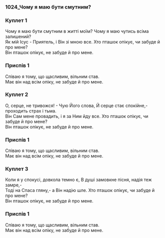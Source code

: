 ### 1024_Чому я маю бути смутним?
### Куплет 1
Чому я маю бути смутним в житті моїм? Чому я маю чутись всіма залишений? <br/>Як мій Ісус - Приятель, і Він зі мною все. Хто пташок опікує, чи забуде й про мене? <br/>Він пташок опікує, не забуде й про мене.
### Приспів 1
Співаю я тому, що щасливим, вільним став. <br/>Має він над всім опіку, не забуде й про мене.
### Куплет 2
О, серце, не тривожся! - Чую Його слова, Й серце стає спокійне,- проходить страх і тьма.<br/>Він Сам мене провадить, і я за Ним йду все. Хто пташок опікує, чи забуде й про мене?<br/>Він пташок опікує, не забуде й про мене.
### Приспів 1
Співаю я тому, що щасливим, вільним став. <br/>Має він над всім опіку, не забуде й про мене.
### Куплет 3
Коли я у спокусі, довкола темно є, В душі замовкне пісня, надія теж замре,- <br/>Тоді на Спаса гляну,- а Він надію шле. Хто пташок опікує, чи забуде й про мене? <br/>Він пташок опікує, не забуде й про мене.
### Приспів 1
Співаю я тому, що щасливим, вільним став. <br/>Має він над всім опіку, не забуде й про мене.
